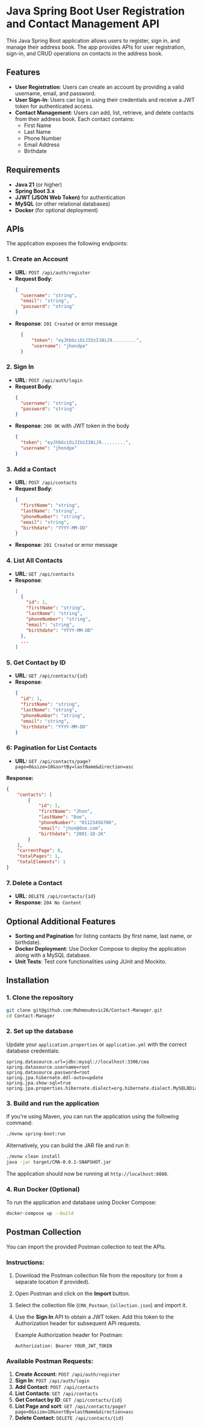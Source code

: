 
# Java Spring Boot User Registration and Contact Management API

This Java Spring Boot application allows users to register, sign in, and manage their address book. The app provides APIs for user registration, sign-in, and CRUD operations on contacts in the address book.

## Features

- **User Registration**: Users can create an account by providing a valid username, email, and password.
- **User Sign-In**: Users can log in using their credentials and receive a JWT token for authenticated access.
- **Contact Management**: Users can add, list, retrieve, and delete contacts from their address book. Each contact contains:
  - First Name
  - Last Name
  - Phone Number
  - Email Address
  - Birthdate

## Requirements

- **Java 21** (or higher)
- **Spring Boot 3.x**
- **JJWT (JSON Web Token)** for authentication
- **MySQL** (or other relational databases)
- **Docker** (for optional deployment)

## APIs

The application exposes the following endpoints:

### 1. **Create an Account**
- **URL**: `POST /api/auth/register`
- **Request Body**:
  ```json
  {
    "username": "string",
    "email": "string",
    "password": "string"
  }
  ```
- **Response**: `201 Created` or error message
  ```json
    {
        "token": "eyJhbGciOiJIUzI1NiJ9.........",
        "username": "jhondpe"
    }
  ```

### 2. **Sign In**
- **URL**: `POST /api/auth/login`
- **Request Body**:
  ```json
  {
    "username": "string",
    "password": "string"
  }
  ```
- **Response**: `200 OK` with JWT token in the body
  ```json
  {
    "token": "eyJhbGciOiJIUzI1NiJ9.........",
    "username": "jhondpe"
  }
  ```

### 3. **Add a Contact**
- **URL**: `POST /api/contacts`
- **Request Body**:
  ```json
  {
    "firstName": "string",
    "lastName": "string",
    "phoneNumber": "string",
    "email": "string",
    "birthdate": "YYYY-MM-DD"
  }
  ```
- **Response**: `201 Created` or error message

### 4. **List All Contacts**
- **URL**: `GET /api/contacts`
- **Response**:
  ```json
  [
    {
      "id": 1,
      "firstName": "string",
      "lastName": "string",
      "phoneNumber": "string",
      "email": "string",
      "birthdate": "YYYY-MM-DD"
    },
    ...
  ]
  ```

### 5. **Get Contact by ID**
- **URL**: `GET /api/contacts/{id}`
- **Response**:
  ```json
  {
    "id": 1,
    "firstName": "string",
    "lastName": "string",
    "phoneNumber": "string",
    "email": "string",
    "birthdate": "YYYY-MM-DD"
  }
  ```
### 6: Pagination for List Contacts

- **URL:** `GET /api/contacts/page?page=0&size=10&sortBy=lastName&direction=asc`

**Response:**
```json
{
    "contacts": [
        {
            "id": 1,
            "firstName": "Jhon",
            "lastName": "Doe",
            "phoneNumber": "01123456700",
            "email": "jhon@doe.com",
            "birthdate": "2001-10-26"
        }
    ],
    "currentPage": 0,
    "totalPages": 1,
    "totalElements": 1
}
```

### 7. **Delete a Contact**
- **URL**: `DELETE /api/contacts/{id}`
- **Response**: `204 No Content`

## Optional Additional Features

- **Sorting and Pagination** for listing contacts (by first name, last name, or birthdate).
- **Docker Deployment**: Use Docker Compose to deploy the application along with a MySQL database.
- **Unit Tests**: Test core functionalities using JUnit and Mockito.

## Installation

### 1. Clone the repository
```bash
git clone git@github.com:Mahmoudovic26/Contact-Manager.git
cd Contact-Manager
```

### 2. Set up the database
Update your `application.properties` or `application.yml` with the correct database credentials:
```properties
spring.datasource.url=jdbc:mysql://localhost:3306/cma
spring.datasource.username=root
spring.datasource.password=root
spring.jpa.hibernate.ddl-auto=update
spring.jpa.show-sql=true
spring.jpa.properties.hibernate.dialect=org.hibernate.dialect.MySQL8Dialect
```

### 3. Build and run the application
If you're using Maven, you can run the application using the following command:
```bash
./mvnw spring-boot:run
```

Alternatively, you can build the JAR file and run it:
```bash
./mvnw clean install
java -jar target/CMA-0.0.1-SNAPSHOT.jar
```

The application should now be running at `http://localhost:8080`.

### 4. Run Docker (Optional)
To run the application and database using Docker Compose:
```bash
docker-compose up --build
```

## Postman Collection

You can import the provided Postman collection to test the APIs.

### Instructions:
1. Download the Postman collection file from the repository (or from a separate location if provided).
2. Open Postman and click on the **Import** button.
3. Select the collection file (`CMA_Postman_Collection.json`) and import it.
4. Use the **Sign In** API to obtain a JWT token. Add this token to the Authorization header for subsequent API requests.
   
   Example Authorization header for Postman:
   ```
   Authorization: Bearer YOUR_JWT_TOKEN
   ```

### Available Postman Requests:
1. **Create Account**: `POST /api/auth/register`
2. **Sign In**: `POST /api/auth/login`
3. **Add Contact**: `POST /api/contacts`
4. **List Contacts**: `GET /api/contacts`
5. **Get Contact by ID**: `GET /api/contacts/{id}`
6. **List Page and sort**: `GET /api/contacts/page?page=0&size=10&sortBy=lastName&direction=asc`
7. **Delete Contact**: `DELETE /api/contacts/{id}`

